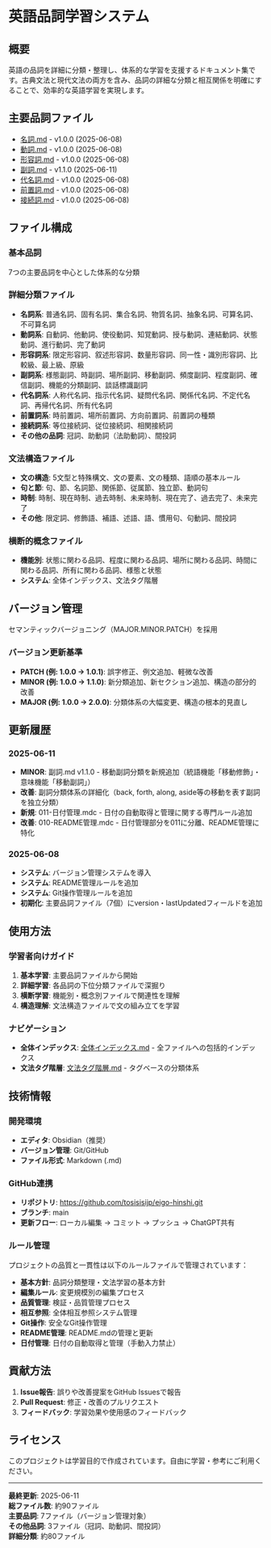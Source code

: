 # 英語品詞学習システム

## 概要
英語の品詞を詳細に分類・整理し、体系的な学習を支援するドキュメント集です。古典文法と現代文法の両方を含み、品詞の詳細な分類と相互関係を明確にすることで、効率的な英語学習を実現します。

## 主要品詞ファイル
- [名詞.md](名詞.md) - v1.0.0 (2025-06-08)
- [動詞.md](動詞.md) - v1.0.0 (2025-06-08)
- [形容詞.md](形容詞.md) - v1.0.0 (2025-06-08)
- [副詞.md](副詞.md) - v1.1.0 (2025-06-11)
- [代名詞.md](代名詞.md) - v1.0.0 (2025-06-08)
- [前置詞.md](前置詞.md) - v1.0.0 (2025-06-08)
- [接続詞.md](接続詞.md) - v1.0.0 (2025-06-08)

## ファイル構成

### 基本品詞
7つの主要品詞を中心とした体系的な分類

### 詳細分類ファイル
- **名詞系**: 普通名詞、固有名詞、集合名詞、物質名詞、抽象名詞、可算名詞、不可算名詞
- **動詞系**: 自動詞、他動詞、使役動詞、知覚動詞、授与動詞、連結動詞、状態動詞、進行動詞、完了動詞
- **形容詞系**: 限定形容詞、叙述形容詞、数量形容詞、同一性・識別形容詞、比較級、最上級、原級
- **副詞系**: 様態副詞、時副詞、場所副詞、移動副詞、頻度副詞、程度副詞、確信副詞、機能的分類副詞、談話標識副詞
- **代名詞系**: 人称代名詞、指示代名詞、疑問代名詞、関係代名詞、不定代名詞、再帰代名詞、所有代名詞
- **前置詞系**: 時前置詞、場所前置詞、方向前置詞、前置詞の種類
- **接続詞系**: 等位接続詞、従位接続詞、相関接続詞
- **その他の品詞**: 冠詞、助動詞（法助動詞）、間投詞

### 文法構造ファイル
- **文の構造**: 5文型と特殊構文、文の要素、文の種類、語順の基本ルール
- **句と節**: 句、節、名詞節、関係節、従属節、独立節、動詞句
- **時制**: 時制、現在時制、過去時制、未来時制、現在完了、過去完了、未来完了
- **その他**: 限定詞、修飾語、補語、述語、語、慣用句、句動詞、間投詞

### 横断的概念ファイル
- **機能別**: 状態に関わる品詞、程度に関わる品詞、場所に関わる品詞、時間に関わる品詞、所有に関わる品詞、様態と状態
- **システム**: 全体インデックス、文法タグ階層

## バージョン管理
セマンティックバージョニング（MAJOR.MINOR.PATCH）を採用

### バージョン更新基準
- **PATCH (例: 1.0.0 → 1.0.1)**: 誤字修正、例文追加、軽微な改善
- **MINOR (例: 1.0.0 → 1.1.0)**: 新分類追加、新セクション追加、構造の部分的改善
- **MAJOR (例: 1.0.0 → 2.0.0)**: 分類体系の大幅変更、構造の根本的見直し

## 更新履歴

### 2025-06-11
- **MINOR**: 副詞.md v1.1.0 - 移動副詞分類を新規追加（統語機能「移動修飾」・意味機能「移動副詞」）
- **改善**: 副詞分類体系の詳細化（back, forth, along, aside等の移動を表す副詞を独立分類）
- **新規**: 011-日付管理.mdc - 日付の自動取得と管理に関する専門ルール追加
- **改善**: 010-README管理.mdc - 日付管理部分を011に分離、README管理に特化

### 2025-06-08
- **システム**: バージョン管理システムを導入
- **システム**: README管理ルールを追加
- **システム**: Git操作管理ルールを追加
- **初期化**: 主要品詞ファイル（7個）にversion・lastUpdatedフィールドを追加

## 使用方法

### 学習者向けガイド
1. **基本学習**: 主要品詞ファイルから開始
2. **詳細学習**: 各品詞の下位分類ファイルで深掘り
3. **横断学習**: 機能別・概念別ファイルで関連性を理解
4. **構造理解**: 文法構造ファイルで文の組み立てを学習

### ナビゲーション
- **全体インデックス**: [全体インデックス.md](全体インデックス.md) - 全ファイルへの包括的インデックス
- **文法タグ階層**: [文法タグ階層.md](文法タグ階層.md) - タグベースの分類体系

## 技術情報

### 開発環境
- **エディタ**: Obsidian（推奨）
- **バージョン管理**: Git/GitHub
- **ファイル形式**: Markdown (.md)

### GitHub連携
- **リポジトリ**: https://github.com/tosisisijp/eigo-hinshi.git
- **ブランチ**: main
- **更新フロー**: ローカル編集 → コミット → プッシュ → ChatGPT共有

### ルール管理
プロジェクトの品質と一貫性は以下のルールファイルで管理されています：
- **基本方針**: 品詞分類整理・文法学習の基本方針
- **編集ルール**: 変更規模別の編集プロセス
- **品質管理**: 検証・品質管理プロセス
- **相互参照**: 全体相互参照システム管理
- **Git操作**: 安全なGit操作管理
- **README管理**: README.mdの管理と更新
- **日付管理**: 日付の自動取得と管理（手動入力禁止）

## 貢献方法
1. **Issue報告**: 誤りや改善提案をGitHub Issuesで報告
2. **Pull Request**: 修正・改善のプルリクエスト
3. **フィードバック**: 学習効果や使用感のフィードバック

## ライセンス
このプロジェクトは学習目的で作成されています。自由に学習・参考にご利用ください。

---
**最終更新**: 2025-06-11  
**総ファイル数**: 約90ファイル  
**主要品詞**: 7ファイル（バージョン管理対象）  
**その他品詞**: 3ファイル（冠詞、助動詞、間投詞）  
**詳細分類**: 約80ファイル 
